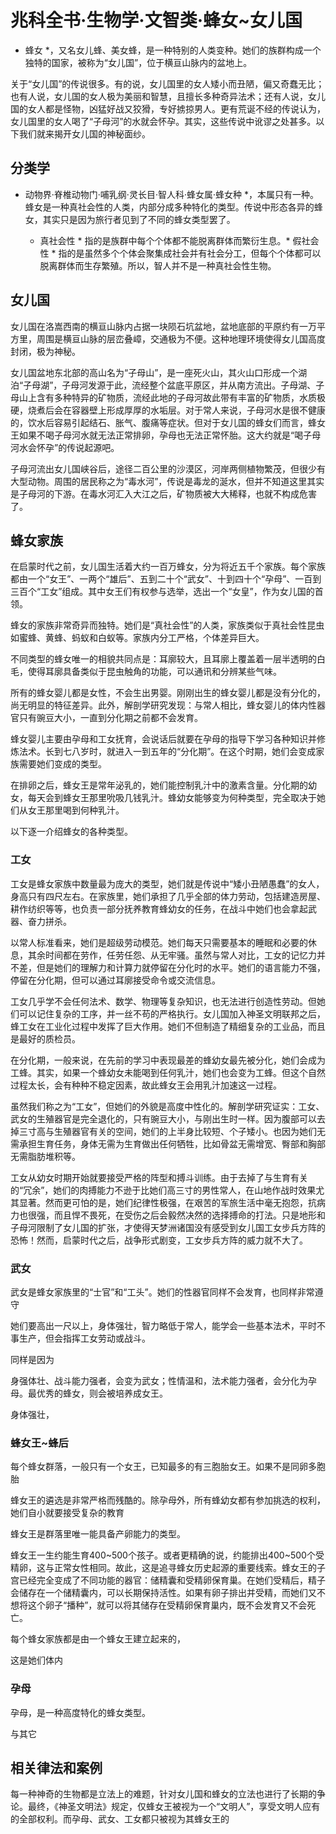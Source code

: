 # 兆科全书·生物学·文智类·蜂女~女儿国

* 蜂女 *，又名女儿蜂、美女蜂，是一种特别的人类变种。她们的族群构成一个独特的国家，被称为“女儿国”，位于横亘山脉内的盆地上。

关于“女儿国”的传说很多。有的说，女儿国里的女人矮小而丑陋，偏又奇蠢无比；也有人说，女儿国的女人极为美丽和智慧，且擅长多种奇异法术；还有人说，女儿国的女人都是怪物，凶猛好战又狡猾，专好掳掠男人。更有荒诞不经的传说认为，女儿国里的女人喝了“子母河”的水就会怀孕。其实，这些传说中讹谬之处甚多。以下我们就来揭开女儿国的神秘面纱。

## 分类学

* 动物界·脊椎动物门·哺乳纲·灵长目·智人科·蜂女属·蜂女种 *，本属只有一种。蜂女是一种真社会性的人类，内部分成多种特化的类型。传说中形态各异的蜂女，其实只是因为旅行者见到了不同的蜂女类型罢了。

    * 真社会性 * 指的是族群中每个个体都不能脱离群体而繁衍生息。* 假社会性 * 指的是虽然多个个体会聚集成社会并有社会分工，但每个个体都可以脱离群体而生存繁殖。所以，智人并不是一种真社会性生物。

## 女儿国

女儿国在洛嵩西南的横亘山脉内占据一块陨石坑盆地，盆地底部的平原约有一万平方里，周围是横亘山脉的层峦叠嶂，交通极为不便。这种地理环境使得女儿国高度封闭，极为神秘。

女儿国盆地东北部的高山名为“子母山”，是一座死火山，其火山口形成一个湖泊“子母湖”，子母河发源于此，流经整个盆底平原区，并从南方流出。子母湖、子母山上含有多种特异的矿物质，流经此地的子母河故此带有丰富的矿物质，水质极硬，烧煮后会在容器壁上形成厚厚的水垢层。对于常人来说，子母河水是很不健康的，饮水后容易引起结石、胀气、腹痛等症状。但对于女儿国的蜂女们而言，蜂女王如果不喝子母河水就无法正常排卵，孕母也无法正常怀胎。这大约就是“喝子母河水会怀孕”的传说起源吧。

子母河流出女儿国峡谷后，途径二百公里的沙漠区，河岸两侧植物繁茂，但很少有大型动物。周围的居民称之为“毒水河”，传说是毒龙的涎水，但并不知道这里其实是子母河的下游。在毒水河汇入大江之后，矿物质被大大稀释，也就不构成危害了。

## 蜂女家族

在启蒙时代之前，女儿国生活着大约一百万蜂女，分为将近五千个家族。每个家族都由一个“女王”、一两个“雄后”、五到二十个“武女”、十到四十个“孕母”、一百到三百个“工女”组成。其中女王们有权参与选举，选出一个“女皇”，作为女儿国的首领。

蜂女的家族非常奇异而独特。她们是“真社会性”的人类，家族类似于真社会性昆虫如蜜蜂、黄蜂、蚂蚁和白蚁等。家族内分工严格，个体差异巨大。

不同类型的蜂女唯一的相貌共同点是：耳廓较大，且耳廓上覆盖着一层半透明的白毛，使得耳廓具备类似于昆虫触角的功能，可以通讯和分辨某些气味。

所有的蜂女婴儿都是女性，不会生出男婴。刚刚出生的蜂女婴儿都是没有分化的，尚无明显的特征差异。此外，解剖学研究发现：与常人相比，蜂女婴儿的体内性器官只有豌豆大小，一直到分化期之前都不会发育。

蜂女婴儿主要由孕母和工女抚育，会说话后就要在孕母的指导下学习各种知识并修炼法术。长到七八岁时，就进入一到五年的“分化期”。在这个时期，她们会变成家族需要她们变成的类型。

在排卵之后，蜂女王是常年泌乳的，她们能控制乳汁中的激素含量。分化期的幼女，每天会到蜂女王那里吮吸几钱乳汁。蜂幼女能够变为何种类型，完全取决于她们从女王那里喝到何种乳汁。

以下逐一介绍蜂女的各种类型。

### 工女

工女是蜂女家族中数量最为庞大的类型，她们就是传说中“矮小丑陋愚蠢”的女人，身高只有四尺左右。在家族里，她们承担了几乎全部的体力劳动，包括建造房屋、耕作纺织等等，也负责一部分抚养教育蜂幼女的任务，在战斗中她们也会拿起武器、奋力拼杀。

以常人标准看来，她们是超级劳动模范。她们每天只需要基本的睡眠和必要的休息，其余时间都在劳作，任劳任怨、从无牢骚。虽然与常人对比，工女的记忆力并不差，但是她们的理解力和计算力就停留在分化时的水平。她们的语言能力不强，停留在分化期，但可以通过耳廓接受命令或交流信息。

工女几乎学不会任何法术、数学、物理等复杂知识，也无法进行创造性劳动。但她们可以记住复杂的工序，并一丝不苟的严格执行。女儿国加入神圣文明联邦之后，蜂工女在工业化过程中发挥了巨大作用。她们不但制造了精细复杂的工业品，而且是最好的质检员。

在分化期，一般来说，在先前的学习中表现最差的蜂幼女最先被分化，她们会成为工蜂。其实，如果一个蜂幼女未能喝到任何乳汁，她们也会变为工蜂。但这个自然过程太长，会有种种不稳定因素，故此蜂女王会用乳汁加速这一过程。

虽然我们称之为“工女”，但她们的外貌是高度中性化的。解剖学研究证实：工女、武女的生殖器官是完全退化的，只有豌豆大小，与刚出生时一样。因为腹部可以去掉三寸高与生殖器官有关的空间，她们的上半身比较短、个子矮小。也因为她们无需承担生育任务，身体无需为生育做出任何牺牲，比如骨盆无需增宽、臀部和胸部无需脂肪堆积等。

工女从幼女时期开始就要接受严格的阵型和搏斗训练。由于去掉了与生育有关的“冗余”，她们的肉搏能力不逊于比她们高三寸的男性常人，在山地作战时效果尤其显著。然而更可怕的是，她们纪律性极强，在艰苦的军旅生活中毫无抱怨，抗病力也很强，而且悍不畏死，在受伤之后会毅然决然的选择搏命的打法。只是地形和子母河限制了女儿国的扩张，才使得天梦洲诸国没有感受到女儿国工女步兵方阵的恐怖！然而，启蒙时代之后，战争形式剧变，工女步兵方阵的威力就不大了。

### 武女

武女是蜂女家族里的“士官”和“工头”。她们的性器官同样不会发育，也同样非常遵守

她们要高出一尺以上，身体强壮，智力略低于常人，能学会一些基本法术，平时不事生产，但会指挥工女劳动或战斗。

同样是因为


身强体壮、战斗能力强者，会变为武女；性情温和，法术能力强者，会分化为孕母。最优秀的蜂女，则会被培养成女王。

身体强壮，

### 蜂女王~蜂后

每个蜂女群落，一般只有一个女王，已知最多的有三胞胎女王。如果不是同卵多胞胎

蜂女王的遴选是非常严格而残酷的。除孕母外，所有蜂幼女都有参加挑选的权利，她们自小就要接受复杂的教育

蜂女王是群落里唯一能具备产卵能力的类型。

蜂女王一生约能生育400~500个孩子。或者更精确的说，约能排出400~500个受精卵，这与正常女性相同。故此，这是追寻蜂女历史起源的重要线索。蜂女王的子宫已经完全变成了不同功能的器官：储精囊和受精卵保育巢。在她们受精后，精子会储存在一个储精囊内，可以长期保持活性。如果有卵子排出并受精，而她们又不想将这个卵子“播种”，就可以将其储存在受精卵保育巢内，既不会发育又不会死亡。

每个蜂女家族都是由一个蜂女王建立起来的，

这是她们体内

### 孕母

孕母，是一种高度特化的蜂女类型。


与其它







## 相关律法和案例

每一种神奇的生物都是立法上的难题，针对女儿国和蜂女的立法也进行了长期的争论。最终，《神圣文明法》规定，仅蜂女王被视为一个“文明人”，享受文明人应有的全部权利。而孕母、武女、工女都只被视为其蜂女王的